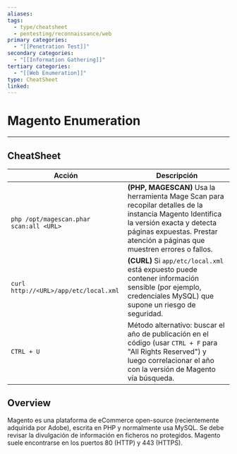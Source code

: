```yaml
---
aliases:
tags:
  - type/cheatsheet
  - pentesting/reconnaissance/web
primary categories:
  - "[[Penetration Test]]"
secondary categories:
  - "[[Information Gathering]]"
tertiary categories:
  - "[[Web Enumeration]]"
type: CheatSheet
linked:
---
```

# Magento Enumeration

***

## CheatSheet

| **Acción**                                  | **Descripción**                                                                                                                                                                                                      |
| ------------------------------------------- | -------------------------------------------------------------------------------------------------------------------------------------------------------------------------------------------------------------------- |
| <br>`php /opt/magescan.phar scan:all <URL>` | **(PHP, MAGESCAN)** Usa la herramienta Mage Scan para recopilar detalles de la instancia Magento Identifica la versión exacta y detecta páginas expuestas. Prestar atención a páginas que muestren errores o fallos. |
| `curl http://<URL>/app/etc/local.xml`       | **(CURL)** Si `app/etc/local.xml` está expuesto puede contener información sensible (por ejemplo, credenciales MySQL) que supone un riesgo de seguridad.                                                             |
| `CTRL + U`                                  | Método alternativo: buscar el año de publicación en el código (usar `CTRL + F` para "All Rights Reserved") y luego correlacionar el año con la versión de Magento vía búsqueda.                                      |

## Overview

Magento es una plataforma de eCommerce open-source (recientemente adquirida por Adobe), escrita en PHP y normalmente usa MySQL. Se debe revisar la divulgación de información en ficheros no protegidos. Magento suele encontrarse en los puertos 80 (HTTP) y 443 (HTTPS).
